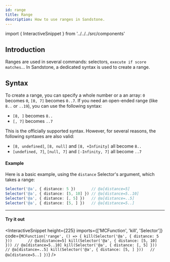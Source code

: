 ```yaml
---
id: range
title: Range
description: How to use ranges in Sandstone.
---
```


import { InteractiveSnippet } from '../../../src/components'

## Introduction

Ranges are used in several commands: selectors, `execute if score matches`... In Sandstone, a dedicated syntax is used to create a range.

## Syntax

To create a range, you can specify a whole number or a an array: `0` becomes `0`, `[0, 7]` becomes `0..7`. If you need an open-ended range (like `8..` or `..19`), you can use the following syntax: 

- `[8, ]` becomes `8..`
- `[, 7]` becomes `..7`

This is the officially supported syntax. However, for several reasons, the following syntaxes are also valid:
- `[8, undefined]`, `[8, null]` and `[8, +Infinity]` all become `8..`
- `[undefined, 7]`, `[null, 7]` and `[-Infinity, 7]` all become `..7`

#### Example

Here is a basic example, using the `distance` Selector's argument, which takes a range:
```ts
Selector('@a', { distance: 5 })       // @a[distance=5]
Selector('@a', { distance: [5, 10] }) // @a[distance=5..10]
Selector('@a', { distance: [, 5] })   // @a[distance=..5]
Selector('@a', { distance: [5, ] })   // @a[distance=5..]
```

---

#### Try it out

<InteractiveSnippet height={225} imports={['MCFunction', 'kill', 'Selector']} code={`
MCFunction('range', () => {
  kill(Selector('@a', { distance: 5 }))       // @a[distance=5]
  kill(Selector('@a', { distance: [5, 10] })) // @a[distance=5..10]
  kill(Selector('@a', { distance: [, 5] }))   // @a[distance=..5]
  kill(Selector('@a', { distance: [5, ] }))   // @a[distance=5..]
})
`} />